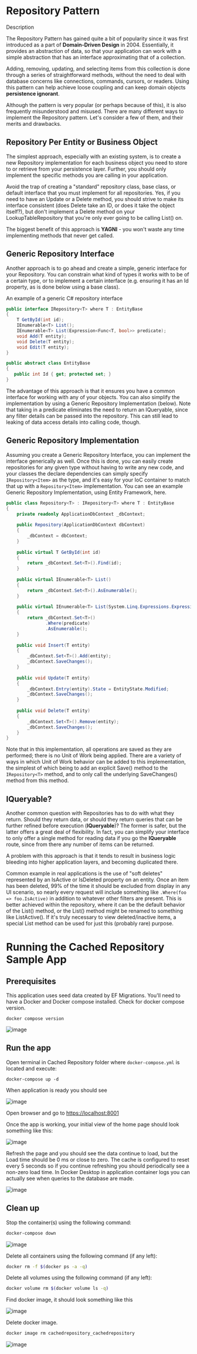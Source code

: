 Repository Pattern
==================

Description

The Repository Pattern has gained quite a bit of popularity since it was first introduced as a part of **Domain-Driven Design** in 2004. Essentially, it provides an abstraction of data, so that your application can work with a simple abstraction that has an interface approximating that of a collection. 

Adding, removing, updating, and selecting items from this collection is done through a series of straightforward methods, without the need to deal with database concerns like connections, commands, cursors, or readers. Using this pattern can help achieve loose coupling and can keep domain objects **persistence ignorant**. 

Although the pattern is very popular (or perhaps because of this), it is also frequently misunderstood and misused. There are many different ways to implement the Repository pattern. Let's consider a few of them, and their merits and drawbacks.


Repository Per Entity or Business Object
-------

The simplest approach, especially with an existing system, is to create a new Repository implementation for each business object you need to store to or retrieve from your persistence layer. Further, you should only implement the specific methods you are calling in your application. 

Avoid the trap of creating a "standard" repository class, base class, or default interface that you must implement for all repositories. Yes, if you need to have an Update or a Delete method, you should strive to make its interface consistent (does Delete take an ID, or does it take the object itself?), but don't implement a Delete method on your LookupTableRepository that you're only ever going to be calling List() on. 

The biggest benefit of this approach is **YAGNI** - you won't waste any time implementing methods that never get called.


Generic Repository Interface
-------

Another approach is to go ahead and create a simple, generic interface for your Repository. You can constrain what kind of types it works with to be of a certain type, or to implement a certain interface (e.g. ensuring it has an Id property, as is done below using a base class).

An example of a generic C# repository interface

```csharp
public interface IRepository<T> where T : EntityBase
{
    T GetById(int id);
    IEnumerable<T> List();
    IEnumerable<T> List(Expression<Func<T, bool>> predicate);
    void Add(T entity);
    void Delete(T entity);
    void Edit(T entity);
}

public abstract class EntityBase
{
   public int Id { get; protected set; }
}
```

The advantage of this approach is that it ensures you have a common interface for working with any of your objects. You can also simplify the implementation by using a Generic Repository Implementation (below). Note that taking in a predicate eliminates the need to return an IQueryable, since any filter details can be passed into the repository. This can still lead to leaking of data access details into calling code, though.


Generic Repository Implementation
-------

Assuming you create a Generic Repository Interface, you can implement the interface generically as well. Once this is done, you can easily create repositories for any given type without having to write any new code, and your classes the declare dependencies can simply specify ```IRepository<Item>``` as the type, and it's easy for your IoC container to match that up with a ```Repository<Item>``` implementation. You can see an example Generic Repository Implementation, using Entity Framework, here.

```csharp
public class Repository<T> : IRepository<T> where T : EntityBase
{
    private readonly ApplicationDbContext _dbContext;
    
    public Repository(ApplicationDbContext dbContext)
    {
        _dbContext = dbContext;
    }
    
    public virtual T GetById(int id)
    {
        return _dbContext.Set<T>().Find(id);
    }
    
    public virtual IEnumerable<T> List()
    {
        return _dbContext.Set<T>().AsEnumerable();
    }
    
    public virtual IEnumerable<T> List(System.Linq.Expressions.Expression<Func<T, bool>> predicate)
    {
        return _dbContext.Set<T>()
               .Where(predicate)
               .AsEnumerable();
    }
    
    public void Insert(T entity)
    {
        _dbContext.Set<T>().Add(entity);
        _dbContext.SaveChanges();
    }
    
    public void Update(T entity)
    {
        _dbContext.Entry(entity).State = EntityState.Modified;
        _dbContext.SaveChanges();
    }
    
    public void Delete(T entity)
    {
        _dbContext.Set<T>().Remove(entity);
        _dbContext.SaveChanges();
    }
}
```

Note that in this implementation, all operations are saved as they are performed; there is no Unit of Work being applied. There are a variety of ways in which Unit of Work behavior can be added to this implementation, the simplest of which being to add an explicit Save() method to the ```IRepository<T>``` method, and to only call the underlying SaveChanges() method from this method.


IQueryable?
-------

Another common question with Repositories has to do with what they return. Should they return data, or should they return queries that can be further refined before execution (**IQueryable**)? The former is safer, but the latter offers a great deal of flexibility. In fact, you can simplify your interface to only offer a single method for reading data if you go the **IQueryable** route, since from there any number of items can be returned.

A problem with this approach is that it tends to result in business logic bleeding into higher application layers, and becoming duplicated there. 

Common example in real applications is the use of "soft deletes" represented by an IsActive or IsDeleted property on an entity. Once an item has been deleted, 99% of the time it should be excluded from display in any UI scenario, so nearly every request will include something like ```.Where(foo => foo.IsActive)``` in addition to whatever other filters are present. This is better achieved within the repository, where it can be the default behavior of the List() method, or the List() method might be renamed to something like ListActive(). If it's truly necessary to view deleted/inactive items, a special List method can be used for just this (probably rare) purpose.


Running the Cached Repository Sample App
==================

Prerequisites
-------

This application uses seed data created by EF Migrations. You'll need to have a Docker and Docker compose installed. Check for docker compose version.

```
docker compose version
```

![image](https://user-images.githubusercontent.com/34960418/195333051-4bef877d-bce5-4920-9485-c11e5ea2d6b1.png)


Run the app
-------

Open terminal in Cached Repository folder where ```docker-compose.yml``` is located and execute:

```
docker-compose up -d
```

When application is ready you should see

![image](https://user-images.githubusercontent.com/34960418/195338069-f1330e73-a3aa-4894-a152-84cd74dea523.png)


Open browser and go to [https://localhost:8001](https://localhost:8001)

Once the app is working, your initial view of the home page should look something like this:

![image](https://user-images.githubusercontent.com/34960418/195335023-418455d3-2b80-46a0-bfb9-8773fa70179b.png)

Refresh the page and you should see the data continue to load, but the Load time should be 0 ms or close to zero. The cache is configured to reset every 5 seconds so if you continue refreshing you should periodically see a non-zero load time. In Docker Desktop in application container logs you can actually see when queries to the database are made.

![image](https://user-images.githubusercontent.com/34960418/195338533-f83bec59-c847-4eae-97f5-95a434b71a08.png)


Clean up
-------

Stop the container(s) using the following command:

```bash
docker-compose down
```

![image](https://user-images.githubusercontent.com/34960418/195339540-fd805d01-1f4a-4e74-b947-5f4202efccdd.png)


Delete all containers using the following command (if any left):

```bash
docker rm -f $(docker ps -a -q)
```

Delete all volumes using the following command (if any left):

```bash
docker volume rm $(docker volume ls -q)
```

Find docker image, it should look something like this

![image](https://user-images.githubusercontent.com/34960418/195341111-0a1e5f48-3932-4f72-b7a4-3bc0d522c324.png)


Delete docker image.

```bash
docker image rm cachedrepository_cachedrepository
```

![image](https://user-images.githubusercontent.com/34960418/195341262-ac4b05fb-eee7-49ff-888c-cf11f44ca608.png)
